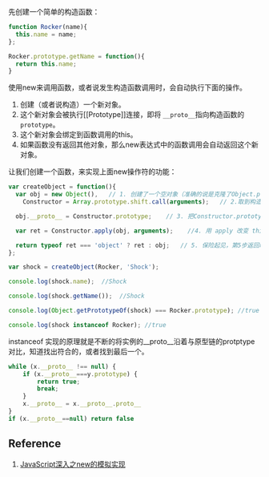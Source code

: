 先创建一个简单的构造函数：

```javascript
function Rocker(name){
  this.name = name;
};

Rocker.prototype.getName = function(){
  return this.name;
}
```

使用new来调用函数，或者说发生构造函数调用时，会自动执行下面的操作。

1. 创建（或者说构造）一个新对象。
2. 这个新对象会被执行[[Prototype]]连接，即将 `__proto__`指向构造函数的`prototype`。
3. 这个新对象会绑定到函数调用的this。
4. 如果函数没有返回其他对象，那么new表达式中的函数调用会自动返回这个新对象。

让我们创建一个函数，来实现上面new操作符的功能：

```Javascript
var createObject = function(){
  var obj = new Object(),   // 1. 创建了一个空对象（准确的说是克隆了Object.prototype对象）
    Constructor = Array.prototype.shift.call(arguments);   // 2.取到构造函数参数，赋值给Constructor变量，也就是说 Rocker 构造函数变成 Constructor 的一个引用了

  obj.__proto__ = Constructor.prototype;    // 3. 把Constructor.prototype（也就是Rocker.prototype）赋值给(1)刚刚创建的 obj 的原型链，或者这么说，把 obj 的原型链指向 Constructor 的原型

  var ret = Constructor.apply(obj, arguments);    //4. 用 apply 改变 this 的指向，用 obj 代替 Constructor 构造函数内部的 this，并把arguments作为参数传入（在第2步时已经用shift把第一个参数去除了）

  return typeof ret === 'object' ? ret : obj;   // 5. 保险起见，第5步返回时判断构造函数是否返回的是对象，如果是对象，则屏蔽构造函数的属性，如果不是则暴露构造函数的属性
};

var shock = createObject(Rocker, 'Shock');

console.log(shock.name);  //Shock

console.log(shock.getName());  //Shock

console.log(Object.getPrototypeOf(shock) === Rocker.prototype); //true

console.log(shock instanceof Rocker); //true
```

instanceof 实现的原理就是不断的将实例的__proto__沿着与原型链的protptype对比，知道找出符合的，或者找到最后一个。

```javascript
while (x.__proto__ !== null) {
    if (x.__proto__===y.prototype) {
        return true;
        break;
    }
    x.__proto__ = x.__proto__.proto__
}
if (x.__proto__==null) return false
```


## Reference

1. [JavaScript深入之new的模拟实现](https://github.com/mqyqingfeng/Blog/issues/13)